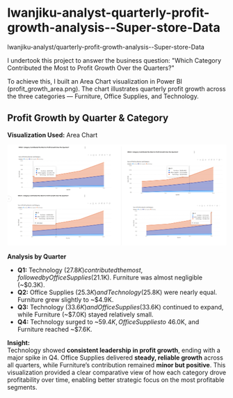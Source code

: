# lwanjiku-analyst-quarterly-profit-growth-analysis--Super-store-Data
lwanjiku-analyst/quarterly-profit-growth-analysis--Super-store-Data

I undertook this project to answer the business question: "Which Category Contributed the Most to Profit Growth Over the Quarters?"

To achieve this, I built an Area Chart visualization in Power BI (profit_growth_area.png). The chart illustrates quarterly profit growth across the three categories — Furniture, Office Supplies, and Technology.
##  Profit Growth by Quarter & Category  

**Visualization Used:** Area Chart  

![Profit Growth by Quarter & Category](profit_growth_area.png)  

**Analysis by Quarter**  

- **Q1:** Technology ($27.8K) contributed the most, followed by Office Supplies ($21.1K). Furniture was almost negligible (~$0.3K).  
- **Q2:** Office Supplies ($25.3K) and Technology ($25.8K) were nearly equal. Furniture grew slightly to ~$4.9K.  
- **Q3:** Technology ($33.6K) and Office Supplies ($33.6K) continued to expand, while Furniture (~$7.0K) stayed relatively small.  
- **Q4:** Technology surged to ~$59.4K, Office Supplies to ~$46.0K, and Furniture reached ~$7.6K.  


**Insight:**  
Technology showed **consistent leadership in profit growth**, ending with a major spike in Q4. Office Supplies delivered **steady, reliable growth** across all quarters, while Furniture’s contribution remained **minor but positive**. 
This visualization provided a clear comparative view of how each category drove profitability over time, enabling better strategic focus on the most profitable segments.
